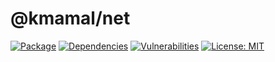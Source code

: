 # @kmamal/net

[![Package](https://img.shields.io/npm/v/%2540kmamal%252Fnet)](https://www.npmjs.com/package/@kmamal/net)
[![Dependencies](https://img.shields.io/librariesio/release/npm/@kmamal/net)](https://libraries.io/npm/@kmamal%2Fnet)
[![Vulnerabilities](https://img.shields.io/snyk/vulnerabilities/npm/%2540kmamal%252Fnet)](https://snyk.io/test/npm/@kmamal/net)
[![License: MIT](https://img.shields.io/badge/License-MIT-yellow.svg)](https://opensource.org/licenses/MIT)
